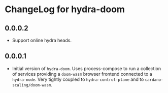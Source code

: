 # ChangeLog for hydra-doom

## 0.0.0.2

* Support online hydra heads.

## 0.0.0.1

* Initial version of `hydra-doom`. Uses process-compose to run a collection of services providing a
  `doom-wasm` browser frontend connected to a `hydra-node`. Very tightly coupled to `hydra-control-plane`
  and to `cardano-scaling/doom-wasm`.

